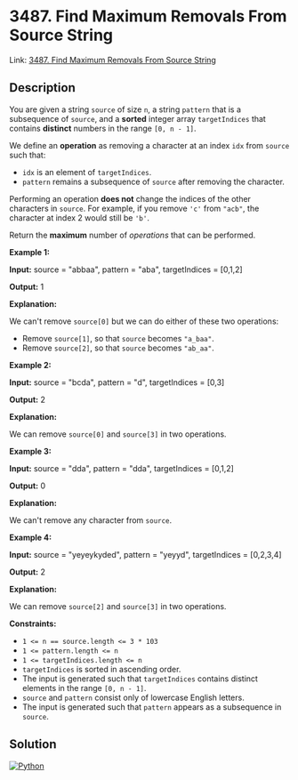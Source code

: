 # 3487. Find Maximum Removals From Source String

Link: [3487. Find Maximum Removals From Source String](https://leetcode.com/problems/find-maximum-removals-from-source-string/)

## Description

You are given a string `source` of size `n`, a string `pattern` that is a subsequence of `source`, and a **sorted** integer array `targetIndices` that contains **distinct** numbers in the range `[0, n - 1]`.

We define an **operation** as removing a character at an index `idx` from `source` such that:

* `idx` is an element of `targetIndices`.
* `pattern` remains a subsequence of `source` after removing the character.

Performing an operation **does not** change the indices of the other characters in `source`. For example, if you remove `'c'` from `"acb"`, the character at index 2 would still be `'b'`.

Return the **maximum** number of *operations* that can be performed.

**Example 1:**

**Input:** source \= "abbaa", pattern \= "aba", targetIndices \= \[0,1,2]

**Output:** 1

**Explanation:**

We can't remove `source[0]` but we can do either of these two operations:

* Remove `source[1]`, so that `source` becomes `"a_baa"`.
* Remove `source[2]`, so that `source` becomes `"ab_aa"`.

**Example 2:**

**Input:** source \= "bcda", pattern \= "d", targetIndices \= \[0,3]

**Output:** 2

**Explanation:**

We can remove `source[0]` and `source[3]` in two operations.

**Example 3:**

**Input:** source \= "dda", pattern \= "dda", targetIndices \= \[0,1,2]

**Output:** 0

**Explanation:**

We can't remove any character from `source`.

**Example 4:**

**Input:** source \= "yeyeykyded", pattern \= "yeyyd", targetIndices \= \[0,2,3,4]

**Output:** 2

**Explanation:**

We can remove `source[2]` and `source[3]` in two operations.

**Constraints:**

* `1 <= n == source.length <= 3 * 103`
* `1 <= pattern.length <= n`
* `1 <= targetIndices.length <= n`
* `targetIndices` is sorted in ascending order.
* The input is generated such that `targetIndices` contains distinct elements in the range `[0, n - 1]`.
* `source` and `pattern` consist only of lowercase English letters.
* The input is generated such that `pattern` appears as a subsequence in `source`.

## Solution

[![Python](https://img.shields.io/badge/-Python-black?style=for-the-badge&logo=python)](./solution.py)
